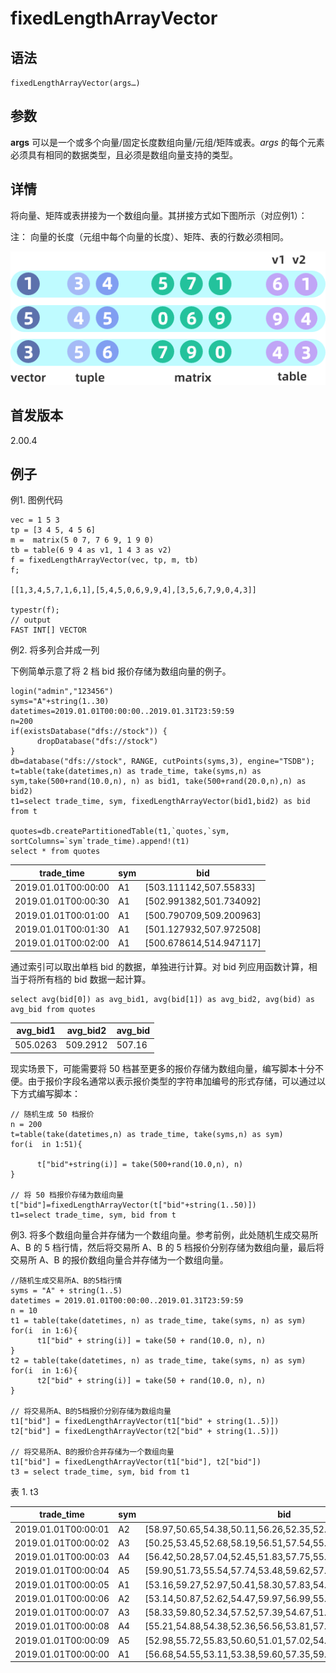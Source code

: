 # fixedLengthArrayVector

## 语法

`fixedLengthArrayVector(args…)`

## 参数

**args** 可以是一个或多个向量/固定长度数组向量/元组/矩阵或表。*args*
的每个元素必须具有相同的数据类型，且必须是数组向量支持的类型。

## 详情

将向量、矩阵或表拼接为一个数组向量。其拼接方式如下图所示（对应例1）：

注： 向量的长度（元组中每个向量的长度）、矩阵、表的行数必须相同。

![](../../images/fixedLengthArrayVector.png)

## 首发版本

2.00.4

## 例子

例1. 图例代码

```
vec = 1 5 3
tp = [3 4 5, 4 5 6]
m =  matrix(5 0 7, 7 6 9, 1 9 0)
tb = table(6 9 4 as v1, 1 4 3 as v2)
f = fixedLengthArrayVector(vec, tp, m, tb)
f;

[[1,3,4,5,7,1,6,1],[5,4,5,0,6,9,9,4],[3,5,6,7,9,0,4,3]]

typestr(f);
// output
FAST INT[] VECTOR
```

例2. 将多列合并成一列

下例简单示意了将 2 档 bid 报价存储为数组向量的例子。

```
login("admin","123456")
syms="A"+string(1..30)
datetimes=2019.01.01T00:00:00..2019.01.31T23:59:59
n=200
if(existsDatabase("dfs://stock")) {
      dropDatabase("dfs://stock")
}
db=database("dfs://stock", RANGE, cutPoints(syms,3), engine="TSDB");
t=table(take(datetimes,n) as trade_time, take(syms,n) as sym,take(500+rand(10.0,n), n) as bid1, take(500+rand(20.0,n),n) as bid2)
t1=select trade_time, sym, fixedLengthArrayVector(bid1,bid2) as bid from t

quotes=db.createPartitionedTable(t1,`quotes,`sym, sortColumns=`sym`trade_time).append!(t1)
select * from quotes
```

| trade\_time | sym | bid |
| --- | --- | --- |
| 2019.01.01T00:00:00 | A1 | [503.111142,507.55833] |
| 2019.01.01T00:00:30 | A1 | [502.991382,501.734092] |
| 2019.01.01T00:01:00 | A1 | [500.790709,509.200963] |
| 2019.01.01T00:01:30 | A1 | [501.127932,507.972508] |
| 2019.01.01T00:02:00 | A1 | [500.678614,514.947117] |

通过索引可以取出单档 bid 的数据，单独进行计算。对 bid 列应用函数计算，相当于将所有档的 bid 数据一起计算。

```
select avg(bid[0]) as avg_bid1, avg(bid[1]) as avg_bid2, avg(bid) as avg_bid from quotes
```

| avg\_bid1 | avg\_bid2 | avg\_bid |
| --- | --- | --- |
| 505.0263 | 509.2912 | 507.16 |

现实场景下，可能需要将 50
档甚至更多的报价存储为数组向量，编写脚本十分不便。由于报价字段名通常以表示报价类型的字符串加编号的形式存储，可以通过以下方式编写脚本：

```
// 随机生成 50 档报价
n = 200
t=table(take(datetimes,n) as trade_time, take(syms,n) as sym)
for(i  in 1:51){

      t["bid"+string(i)] = take(500+rand(10.0,n), n)
}

// 将 50 档报价存储为数组向量
t["bid"]=fixedLengthArrayVector(t["bid"+string(1..50)])
t1=select trade_time, sym, bid from t
```

例3. 将多个数组向量合并存储为一个数组向量。参考前例，此处随机生成交易所 A、B 的 5 档行情，然后将交易所 A、B 的 5 档报价分别存储为数组向量，最后将交易所
A、B 的报价数组向量合并存储为一个数组向量。

```
//随机生成交易所A、B的5档行情
syms = "A" + string(1..5)
datetimes = 2019.01.01T00:00:00..2019.01.31T23:59:59
n = 10
t1 = table(take(datetimes, n) as trade_time, take(syms, n) as sym)
for(i  in 1:6){
      t1["bid" + string(i)] = take(50 + rand(10.0, n), n)
}
t2 = table(take(datetimes, n) as trade_time, take(syms, n) as sym)
for(i  in 1:6){
      t2["bid" + string(i)] = take(50 + rand(10.0, n), n)
}

// 将交易所A、B的5档报价分别存储为数组向量
t1["bid"] = fixedLengthArrayVector(t1["bid" + string(1..5)])
t2["bid"] = fixedLengthArrayVector(t2["bid" + string(1..5)])

// 将交易所A、B的报价合并存储为一个数组向量
t1["bid"] = fixedLengthArrayVector(t1["bid"], t2["bid"])
t3 = select trade_time, sym, bid from t1
```

表 1. t3

| trade\_time | sym | bid |
| --- | --- | --- |
| 2019.01.01T00:00:01 | A2 | [58.97,50.65,54.38,50.11,56.26,52.35,52.79,55.43,52.16,53.35] |
| 2019.01.01T00:00:02 | A3 | [50.25,53.45,52.68,58.19,56.51,57.54,55.22,51.74,58.63,57.43] |
| 2019.01.01T00:00:03 | A4 | [56.42,50.28,57.04,52.45,51.83,57.75,55.04,57.34,57.82,53.28] |
| 2019.01.01T00:00:04 | A5 | [59.90,51.73,55.54,57.74,53.48,59.62,57.26,53.99,52.67,57.82] |
| 2019.01.01T00:00:05 | A1 | [53.16,59.27,52.97,50.41,58.30,57.83,54.93,56.91,52.51,57.95] |
| 2019.01.01T00:00:06 | A2 | [53.14,50.87,52.62,54.47,59.97,56.99,55.32,54.66,56.77,58.39] |
| 2019.01.01T00:00:07 | A3 | [58.33,59.80,52.34,57.52,57.39,54.67,51.19,52.11,55.27,53.07] |
| 2019.01.01T00:00:08 | A4 | [55.21,54.88,54.38,52.36,56.56,53.81,57.84,53.24,54.87,54.63] |
| 2019.01.01T00:00:09 | A5 | [52.98,55.72,55.83,50.60,51.01,57.02,54.07,54.63,55.44,59.28] |
| 2019.01.01T00:00:00 | A1 | [56.68,54.55,53.11,53.38,59.60,57.35,59.92,50.62,56.06,54.69] |

